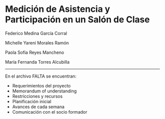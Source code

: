 # Medición de Asistencia y Participación en un Salón de Clase
Federico Medina García Corral

Michelle Yareni Morales Ramón

Paola Sofia Reyes Mancheno

María Fernanda Torres Alcubilla

---
En el archivo FALTA se encuentran: 
 - Requerimientos del proyecto
 - Memorandum of understanding
 - Restricciones y recursos
 - Planificación inicial
 - Avances de cada semana
 - Comunicación con el socio formador
